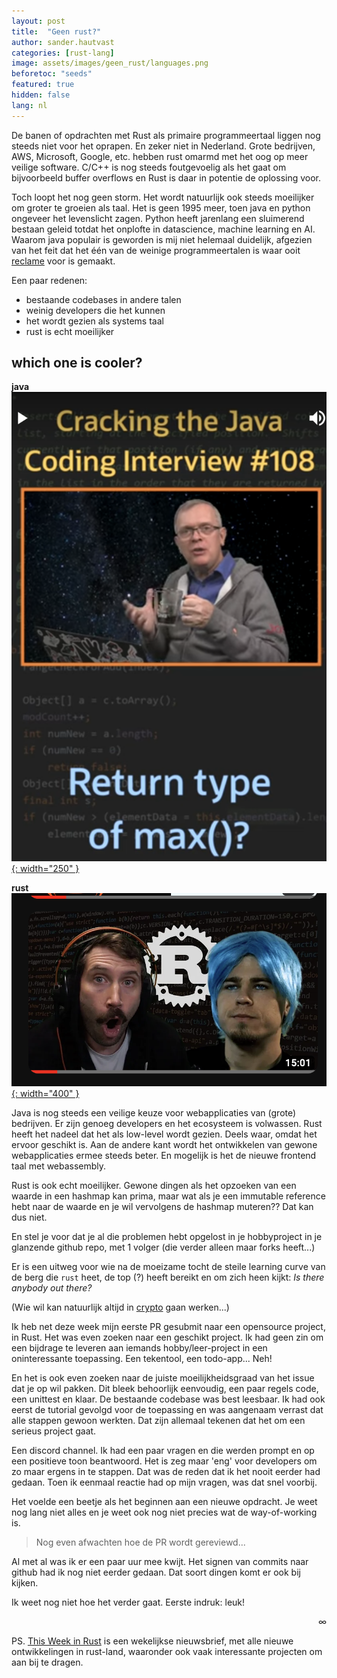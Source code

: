 ```yaml
---
layout: post
title:  "Geen rust?"
author: sander.hautvast
categories: [rust-lang]
image: assets/images/geen_rust/languages.png
beforetoc: "seeds"
featured: true
hidden: false
lang: nl
---
```

De banen of opdrachten met Rust als primaire programmeertaal liggen nog steeds niet voor het oprapen. En zeker niet in Nederland. Grote bedrijven, AWS, Microsoft, Google, etc. hebben rust omarmd met het oog op meer veilige software. C/C++ is nog steeds foutgevoelig als het gaat om bijvoorbeeld buffer overflows en Rust is daar in potentie de oplossing voor. 

Toch loopt het nog geen storm. Het wordt natuurlijk ook steeds moeilijker om groter te groeien als taal. Het is geen 1995 meer, toen java en python ongeveer het levenslicht zagen. Python heeft jarenlang een sluimerend bestaan geleid totdat het onplofte in datascience, machine learning en AI. Waarom java populair is geworden is mij niet helemaal duidelijk, afgezien van het feit dat het één van de weinige programmeertalen is waar ooit [reclame](https://www.youtube.com/watch?v=SRLU1bJSLVg) voor is gemaakt.

Een paar redenen:
* bestaande codebases in andere talen
* weinig developers die het kunnen
* het wordt gezien als systems taal
* rust is echt moeilijker

## which one is cooler?

**java** <a href = "https://www.youtube.com/shorts/RO4hXJ_75Aw">![java](/assets/images/geen_rust/java.png){: width="250" }</a>

**rust** <a href="https://www.youtube.com/watch?v=co3ewqQlX-8&t=20s">![rust](/assets/images/geen_rust/rust.png){: width="400" }
</a>

Java is nog steeds een veilige keuze voor webapplicaties van (grote) bedrijven. Er zijn genoeg developers en het ecosysteem is volwassen. Rust heeft het nadeel dat het als low-level wordt gezien. Deels waar, omdat het ervoor geschikt is. Aan de andere kant wordt het ontwikkelen van gewone webapplicaties ermee steeds beter. En mogelijk is het de nieuwe frontend taal met webassembly. 

Rust is ook echt moeilijker. Gewone dingen als het opzoeken van een waarde in een hashmap kan prima, maar wat als je een immutable reference hebt naar de waarde en je wil vervolgens de hashmap muteren?? Dat kan dus niet. 

En stel je voor dat je al die problemen hebt opgelost in je hobbyproject in je glanzende github repo, met 1 volger (die verder alleen maar forks heeft...)

Er is een uitweg voor wie na de moeizame tocht de steile learning curve van de berg die `rust` heet, de top (?) heeft bereikt en om zich heen kijkt: _Is there anybody out there?_

(Wie wil kan natuurlijk altijd in [crypto](https://web3.career/web3-jobs-amsterdam+rust) gaan werken...)

Ik heb net deze week mijn eerste PR gesubmit naar een opensource project, in Rust. Het was even zoeken naar een geschikt project. Ik had geen zin om een bijdrage te leveren aan iemands hobby/leer-project in een oninteressante toepassing. Een tekentool, een todo-app... Neh!

En het is ook even zoeken naar de juiste moeilijkheidsgraad van het issue dat je op wil pakken. Dit bleek behoorlijk eenvoudig, een paar regels code, een unittest en klaar. De bestaande codebase was best leesbaar. Ik had ook eerst de tutorial gevolgd voor de toepassing en was aangenaam verrast dat alle stappen gewoon werkten. Dat zijn allemaal tekenen dat het om een serieus project gaat.

Een discord channel. Ik had een paar vragen en die werden prompt en op een positieve toon beantwoord. Het is zeg maar 'eng' voor developers om zo maar ergens in te stappen. Dat was de reden dat ik het nooit eerder had gedaan. Toen ik eenmaal reactie had op mijn vragen, was dat snel voorbij.

Het voelde een beetje als het beginnen aan een nieuwe opdracht. Je weet nog lang niet alles en je weet ook nog niet precies wat de way-of-working is. 

>Nog even afwachten hoe de PR wordt gereviewd...

Al met al was ik er een paar uur mee kwijt. Het signen van commits naar github had ik nog niet eerder gedaan. Dat soort dingen komt er ook bij kijken.

Ik weet nog niet hoe het verder gaat. Eerste indruk: leuk!

<div style="text-align: right">∞</div>

PS. [This Week in Rust](https://this-week-in-rust.org/) is een wekelijkse nieuwsbrief, met alle nieuwe ontwikkelingen in rust-land, waaronder ook vaak interessante projecten om aan bij te dragen.